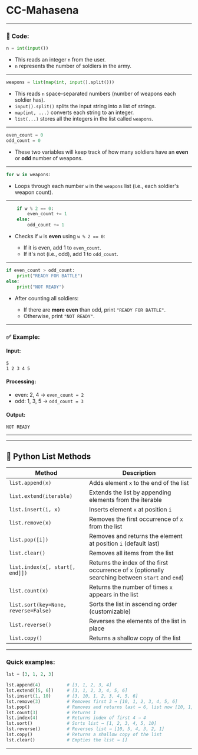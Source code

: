 ﻿# CC-Mahasena


---

### 🔢 **Code:**

```python
n = int(input())
```

* This reads an integer `n` from the user.
* `n` represents the number of soldiers in the army.

---

```python
weapons = list(map(int, input().split()))
```

* This reads `n` space-separated numbers (number of weapons each soldier has).
* `input().split()` splits the input string into a list of strings.
* `map(int, ...)` converts each string to an integer.
* `list(...)` stores all the integers in the list called `weapons`.

---

```python
even_count = 0
odd_count = 0
```

* These two variables will keep track of how many soldiers have an **even** or **odd** number of weapons.

---

```python
for w in weapons:
```

* Loops through each number `w` in the `weapons` list (i.e., each soldier's weapon count).

---

```python
    if w % 2 == 0:
        even_count += 1
    else:
        odd_count += 1
```

* Checks if `w` is **even** using `w % 2 == 0`:

  * If it is even, add 1 to `even_count`.
  * If it's not (i.e., odd), add 1 to `odd_count`.

---

```python
if even_count > odd_count:
    print("READY FOR BATTLE")
else:
    print("NOT READY")
```

* After counting all soldiers:

  * If there are **more even** than odd, print `"READY FOR BATTLE"`.
  * Otherwise, print `"NOT READY"`.

---

### ✅ Example:

#### Input:

```
5
1 2 3 4 5
```

#### Processing:

* even: 2, 4 → `even_count = 2`
* odd: 1, 3, 5 → `odd_count = 3`

#### Output:

```
NOT READY
```

---




---

## 📝 **Python List Methods**

| Method                               | Description                                                                                       |
| ------------------------------------ | ------------------------------------------------------------------------------------------------- |
| `list.append(x)`                     | Adds element `x` to the end of the list                                                           |
| `list.extend(iterable)`              | Extends the list by appending elements from the iterable                                          |
| `list.insert(i, x)`                  | Inserts element `x` at position `i`                                                               |
| `list.remove(x)`                     | Removes the first occurrence of `x` from the list                                                 |
| `list.pop([i])`                      | Removes and returns the element at position `i` (default last)                                    |
| `list.clear()`                       | Removes all items from the list                                                                   |
| `list.index(x[, start[, end]])`      | Returns the index of the first occurrence of `x` (optionally searching between `start` and `end`) |
| `list.count(x)`                      | Returns the number of times `x` appears in the list                                               |
| `list.sort(key=None, reverse=False)` | Sorts the list in ascending order (customizable)                                                  |
| `list.reverse()`                     | Reverses the elements of the list in place                                                        |
| `list.copy()`                        | Returns a shallow copy of the list                                                                |

---

### Quick examples:

```python
lst = [3, 1, 2, 3]

lst.append(4)          # [3, 1, 2, 3, 4]
lst.extend([5, 6])     # [3, 1, 2, 3, 4, 5, 6]
lst.insert(1, 10)      # [3, 10, 1, 2, 3, 4, 5, 6]
lst.remove(3)          # Removes first 3 → [10, 1, 2, 3, 4, 5, 6]
lst.pop()              # Removes and returns last → 6, list now [10, 1, 2, 3, 4, 5]
lst.count(3)           # Returns 1
lst.index(4)           # Returns index of first 4 → 4
lst.sort()             # Sorts list → [1, 2, 3, 4, 5, 10]
lst.reverse()          # Reverses list → [10, 5, 4, 3, 2, 1]
lst.copy()             # Returns a shallow copy of the list
lst.clear()            # Empties the list → []
```

---



